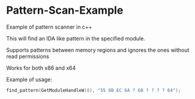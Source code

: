 # Pattern-Scan-Example
Example of pattern scanner in c++

This will find an IDA like pattern in the specified module.

Supports patterns between memory regions and ignores the ones without read permissions

Works for both x86 and x64

Example of usage:

```c++
find_pattern(GetModuleHandleW(0), "55 8B EC 6A ? 68 ? ? ? ? 64");
```
